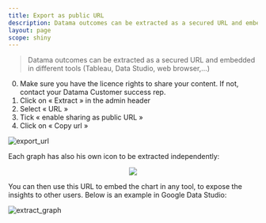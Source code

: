 ```yaml
---
title: Export as public URL
description: Datama outcomes can be extracted as a secured URL and embedded in different tools (Tableau, Data Studio, web browser,…)
layout: page
scope: shiny
---
```


> Datama outcomes can be extracted as a secured URL and embedded in different tools (Tableau, Data Studio, web browser,…)

0. Make sure you have the licence rights to share your content. If not, contact your Datama Customer success rep.
1. Click on « Extract » in the admin header
2. Select « URL »
3. Tick « enable sharing as public URL »
3. Click on « Copy url »

![export_url]({{site.url}}/{{site.baseurl}}/core_app/header/export_results/images/export_url.gif)

Each graph has also his own icon to be extracted independently:

<center><img src="{{site.url}}/{{site.baseurl}}/core_app/header/export_results/images/share_graph.png"/></center>

You can then use this URL to embed the chart in any tool, to expose the insights to other users.
Below is an example in Google Data Studio:

![extract_graph]({{site.url}}/{{site.baseurl}}/core_app/header/export_results/images/ShareSimpleApp-Compare_GIF2.gif)
